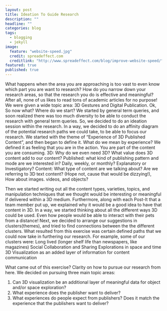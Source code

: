 ```yaml
---
layout: post
title: Ideation To Guide Research
description: ""
headline: ""
categories: blog
tags: 
  - blogging
  - jekyll
image: 
  feature: "website-speed.jpg"
  credit: spreadeffect.com
  creditlink: "http://www.spreadeffect.com/blog/improve-website-speed/"
featured: true
published: true
---
```


What happens when the area you are approaching is too vast to even know which part you are want to research? How do you narrow down your research areas, so that the research you do is effective and meaningful? After all, none of us likes to read tons of academic articles for no purpose! We were given a wide topic area: 3D Gestures and Digital Publication. Ok, So now what? Where do we start? We started by general term queries, and soon realized there was too much diversity to be able to conduct the research with general term queries. So, we decided to do an ideation session within the research. In a way, we decided to do an affinity diagram of the potential research paths we could take, to be able to focus our research.
We started  with the theme of “Experience of 3D Published Content”, and then began to define it.
What do we mean by experience? We defined it as feeling that you are in the action. You are part of the content you are consuming.
3D: Why do we even need 3D? What value does 3D content add to our content?
Published: what kind of publishing pattern and mode are we interested in? Daily, weekly, or monthly? Explanatory or Investigatory?
Content: What type of content are we talking about? Are we referring to 3D text content? (Hope not, cause that would be dizzying!), How about images. videos, and objects?

Then we started writing out all the content types, varieties, topics, and manipulation techniques that we thought would be interesting or meaningful if delivered within a 3D medium. Furthermore, along with each Post-It that a team member put up, we explained why it would be a good idea to have that content in 3D. In a way, we started thinking about all the different ways 3D could be used. Even how people would be able to interact with their pets from a distance! 
Next, we decided to arrange our suggestions in clusters(themes), and tried to find connections between the the different clusters.   What resulted from this exercise was certain defined paths that we could now take in furthering our research. For example, some of our clusters were:
Long lived (longer shelf life than newspapers, like magazines)
Social Collaboration and Sharing
Explorations in space and time
3D Visualization as an added layer of information for content communication

What came out of this exercise? Clarity on how to pursue our research from here. We decided on pursuing three main topic areas:

1. Can 3D visualization be an additional layer of meaningful data for object and/or space exploration?
2. What experience does the publisher want to deliver?
3. What experiences do people expect from publishers? Does it match the experience that the publishers want to deliver?

